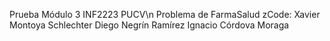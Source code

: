 Prueba Módulo 3 INF2223 PUCV\n
Problema de FarmaSalud
zCode:
  Xavier Montoya Schlechter
  Diego Negrín Ramírez
  Ignacio Córdova Moraga

